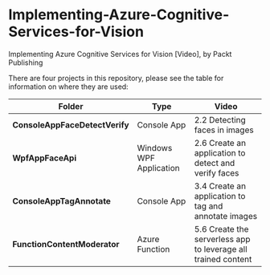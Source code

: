 # Implementing-Azure-Cognitive-Services-for-Vision
Implementing Azure Cognitive Services for Vision [Video], by Packt Publishing

There are four projects in this repository, please see the table for information on where they are used:

| Folder | Type | Video |
| ------------- |-------------|-----|
| **ConsoleAppFaceDetectVerify** | Console App | 2.2 Detecting faces in images |
| **WpfAppFaceApi** | Windows WPF Application | 2.6 Create an application to detect and verify faces |
| **ConsoleAppTagAnnotate** |  Console App | 3.4 Create an application to tag and annotate images |
| **FunctionContentModerator** | Azure Function | 5.6 Create the serverless app to leverage all trained content |
